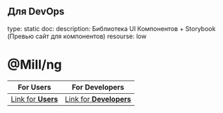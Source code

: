 ## Для DevOps

type: static
doc: 
description: Библиотека UI Компонентов +  Storybook (Превью сайт для компонентов)
resourse: low

# @Mill/ng

| For Users     | For Developers| 
| ------------- |:-------------:| 
| [Link for **Users**](./README_users.md)| [Link for **Developers**](./README_developers.md) | 

